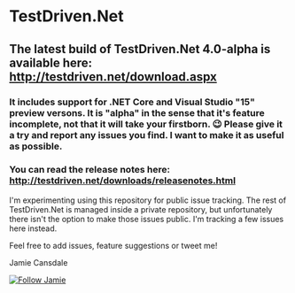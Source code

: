 # TestDriven.Net

## The latest build of TestDriven.Net 4.0-alpha is available here: http://testdriven.net/download.aspx

### It includes support for .NET Core and Visual Studio "15" preview versons. It is "alpha" in the sense that it's feature incomplete, not that it will take your firstborn. :wink: Please give it a try and report any issues you find. I want to make it as useful as possible.

### You can read the release notes here: http://testdriven.net/downloads/releasenotes.html

I'm experimenting using this repository for public issue tracking. The rest of TestDriven.Net is managed inside a private repository, but unfortunately there isn't the option to make those issues public. I'm tracking a few issues here instead.

Feel free to add issues, feature suggestions or tweet me!

Jamie Cansdale

[![Follow Jamie](https://img.shields.io/twitter/follow/jcansdale.svg?style=social)](https://twitter.com/jcansdale)
